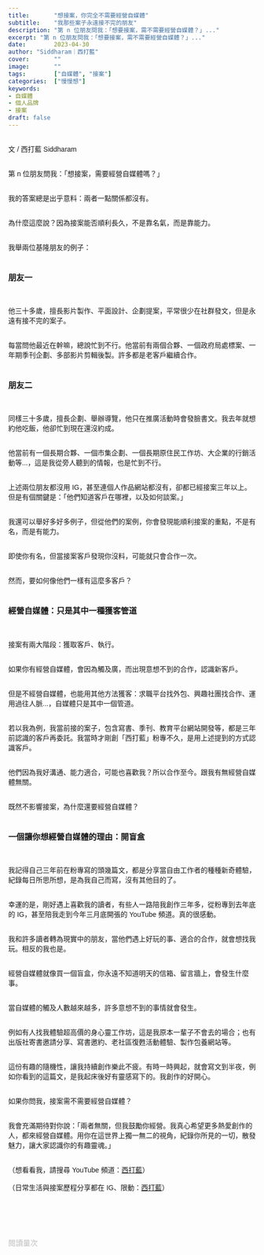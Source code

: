 ```yaml
---
title:       "想接案，你完全不需要經營自媒體"
subtitle:    "我那些案子永遠接不完的朋友"
description: "第 n 位朋友問我：「想要接案，需不需要經營自媒體？」..."
excerpt: "第 n 位朋友問我：「想要接案，需不需要經營自媒體？」..."
date:        2023-04-30
author: "Siddharam｜西打藍"
cover:       ""
image:       ""
tags:        ["自媒體", "接案"]
categories:  ["慢慢想"]
keywords:
- 自媒體
- 個人品牌
- 接案
draft: false
---
```


<article style="font-family: 'Noto Sans TC', '微軟正黑體', sans-serif; font-weight: 300;">

<br>文 / 西打藍 Siddharam<br><br>

第 n 位朋友問我：「想接案，需要經營自媒體嗎？」<br><br>

我的答案總是出乎意料：兩者一點關係都沒有。<br><br>

為什麼這麼說？因為接案能否順利長久，不是靠名氣，而是靠能力。<br><br>

我舉兩位基隆朋友的例子：<br><br>

<h3 class="article-h1-color">朋友一</h3><br>

他三十多歲，擅長影片製作、平面設計、企劃提案，平常很少在社群發文，但是永遠有接不完的案子。<br><br>

每當問他最近在幹嘛，總說忙到不行。他當前有兩個合夥、一個政府局處標案、一年期季刊企劃、多部影片剪輯後製。許多都是老客戶繼續合作。<br><br>


<h3 class="article-h1-color">朋友二</h3><br>

同樣三十多歲，擅長企劃、舉辦導覽，他只在推廣活動時會發臉書文。我去年就想約他吃飯，他卻忙到現在還沒約成。<br><br>

他當前有一個長期合夥、一個市集企劃、一個長期原住民工作坊、大企業的行銷活動等...，這是我從旁人聽到的情報，也是忙到不行。<br><br>

上述兩位朋友都沒用 IG，甚至連個人作品網站都沒有，卻都已經接案三年以上。但是有個關鍵是：「他們知道客戶在哪裡，以及如何談案。」<br><br>

我還可以舉好多好多例子，但從他們的案例，你會發現能順利接案的重點，不是有名，而是有能力。<br><br>

即使你有名，但當接案客戶發現你沒料，可能就只會合作一次。<br><br>

然而，要如何像他們一樣有這麼多客戶？<br><br>

<h3 class="article-h1-color">經營自媒體：只是其中一種獲客管道</h3><br>

接案有兩大階段：獲取客戶、執行。<br><br>

如果你有經營自媒體，會因為觸及廣，而出現意想不到的合作，認識新客戶。<br><br>

但是不經營自媒體，也能用其他方法獲客：求職平台找外包、興趣社團找合作、運用過往人脈...，自媒體只是其中一個管道。<br><br>

若以我為例，我當前接的案子，包含寫書、季刊、教育平台網站開發等，都是三年前認識的客戶再委託。我當時才剛創「西打藍」粉專不久，是用上述提到的方式認識客戶。<br><br>

他們因為我好溝通、能力適合，可能也喜歡我？所以合作至今。跟我有無經營自媒體無關。<br><br>

既然不影響接案，為什麼還要經營自媒體？<br><br>

<h3 class="article-h1-color">一個讓你想經營自媒體的理由：開盲盒</h3><br>

我記得自己三年前在粉專寫的頭幾篇文，都是分享當自由工作者的種種新奇體驗，紀錄每日所思所想，是為我自己而寫，沒有其他目的了。<br><br>

幸運的是，剛好遇上喜歡我的讀者，有些人一路陪我創作三年多，從粉專到去年底的 IG，甚至陪我走到今年三月底開張的 YouTube 頻道。真的很感動。<br><br>

我和許多讀者轉為現實中的朋友，當他們遇上好玩的事、適合的合作，就會想找我玩。相反的我也是。<br><br>

經營自媒體就像買一個盲盒，你永遠不知道明天的信箱、留言牆上，會發生什麼事。<br><br>

當自媒體的觸及人數越來越多，許多意想不到的事情就會發生。<br><br>

例如有人找我體驗超高價的身心靈工作坊，這是我原本一輩子不會去的場合；也有出版社寄書邀請分享、寫書邀約、老社區復甦活動體驗、製作包養網站等。<br><br>

這份有趣的隨機性，讓我持續創作樂此不疲。有時一時興起，就會寫文到半夜，例如你看到的這篇文，是我起床後好有靈感寫下的。我創作的好開心。<br><br>

如果你問我，接案需不需要經營自媒體？<br><br>

我會充滿期待對你說：「兩者無關，但我鼓勵你經營。我真心希望更多熱愛創作的人，都來經營自媒體。用你在這世界上獨一無二的視角，紀錄你所見的一切，散發魅力，讓大家認識你的有趣靈魂。」<br><br>



（想看看我，請搜尋 YouTube 頻道：<a href="https://www.youtube.com/@siddblue" target="_blank">西打藍</a>）<br><br>
（日常生活與接案歷程分享都在 IG、限動：<a href="https://www.instagram.com/sidd.blue/" target="_blank">西打藍</a>）<br><br>

<!-- <h3 class="article-h1-color"></h3><br> -->

<br><br><br>

</article>

<div style="color: #bfbfbf; font-size: 15px;" id="busuanzi_container_page_pv">
  閱讀量<span id="busuanzi_value_page_pv"></span>次
</div>

<script src="../../js/post.js"></script>

